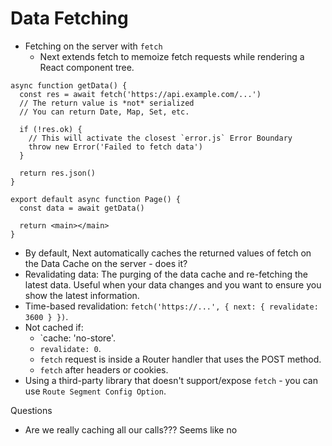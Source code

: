 # Data Fetching

- Fetching on the server with `fetch`
  - Next extends fetch to memoize fetch requests while rendering a React component tree.

```
async function getData() {
  const res = await fetch('https://api.example.com/...')
  // The return value is *not* serialized
  // You can return Date, Map, Set, etc.

  if (!res.ok) {
    // This will activate the closest `error.js` Error Boundary
    throw new Error('Failed to fetch data')
  }

  return res.json()
}

export default async function Page() {
  const data = await getData()

  return <main></main>
}
```

  - By default, Next automatically caches the returned values of fetch on the Data Cache on the server - does it?
  - Revalidating data: The purging of the data cache and re-fetching the latest data. Useful when your data changes and you want to ensure you show the latest information.
  - Time-based revalidation: `fetch('https://...', { next: { revalidate: 3600 } })`.
- Not cached if:
  - `cache: 'no-store'.
  - `revalidate: 0`.
  - `fetch` request is inside a Router handler that uses the POST method.
  - `fetch` after headers or cookies.
- Using a third-party library that doesn't support/expose `fetch` - you can use `Route Segment Config Option`.





Questions

- Are we really caching all our calls??? Seems like no
